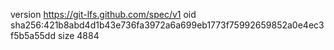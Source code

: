 version https://git-lfs.github.com/spec/v1
oid sha256:421b8abd4d1b43e736fa3972a6a699eb1773f75992659852a0e4ec3f5b5a55dd
size 4884
